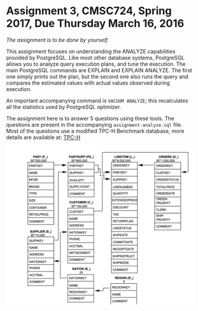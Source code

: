 # Assignment 3, CMSC724, Spring 2017, Due Thursday March 16, 2016

*The assignment is to be done by yourself.*

This assignment focuses on understanding the ANALYZE capabilities provided by PostgreSQL. 
Like most other database systems, PostgreSQL allows you to analyze query execution plans, and tune the execution. 
The main PostgreSQL commands are EXPLAIN and EXPLAIN ANALYZE. The first one simply prints out 
the plan, but the second one also runs the query and compares the estimated values with 
actual values observed during execution.

An important accompanying command is `VACUUM ANALYZE`; this recalculates all the statistics
used by PostgreSQL optimizer.

The assignment here is to answer 5 questions using these tools. The questions are
present in the accompanying `assignment-analyze.sql` file. Most of the questions use
a modified TPC-H Benchmark database, more details are available at: [TPC-H](http://www.tpc.org/tpch)

![TPC-H Schema](tpch-schema.png)
